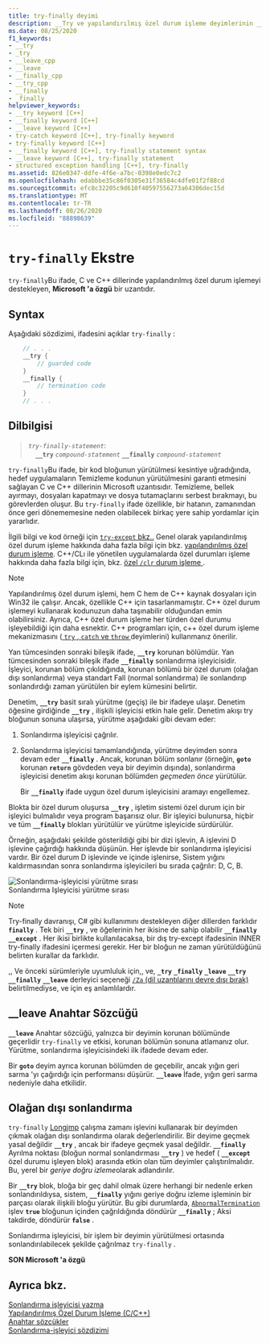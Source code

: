 ```yaml
---
title: try-finally deyimi
description: __Try ve yapılandırılmış özel durum işleme deyimlerinin __finally Microsoft C++ başvurusu.
ms.date: 08/25/2020
f1_keywords:
- __try
- _try
- __leave_cpp
- __leave
- __finally_cpp
- __try_cpp
- __finally
- _finally
helpviewer_keywords:
- __try keyword [C++]
- __finally keyword [C++]
- __leave keyword [C++]
- try-catch keyword [C++], try-finally keyword
- try-finally keyword [C++]
- __finally keyword [C++], try-finally statement syntax
- __leave keyword [C++], try-finally statement
- structured exception handling [C++], try-finally
ms.assetid: 826e0347-ddfe-4f6e-a7bc-0398e0edc7c2
ms.openlocfilehash: edabbbe35c86f0305e31f36584c4dfe01f2f88cd
ms.sourcegitcommit: efc8c32205c9d610f40597556273a64306dec15d
ms.translationtype: MT
ms.contentlocale: tr-TR
ms.lasthandoff: 08/26/2020
ms.locfileid: "88898639"
---
```

# <a name="try-finally-statement"></a>`try-finally` Ekstre

`try-finally`Bu ifade, C ve C++ dillerinde yapılandırılmış özel durum işlemeyi destekleyen, **Microsoft 'a özgü** bir uzantıdır.

## <a name="syntax"></a>Syntax

Aşağıdaki sözdizimi, ifadesini açıklar `try-finally` :

```cpp
    // . . .
    __try {
        // guarded code
    }
    __finally {
        // termination code
    }
    // . . .
```

## <a name="grammar"></a>Dilbilgisi

> *`try-finally-statement`*:\
> &emsp;**`__try`** *`compound-statement`* **`__finally`** *`compound-statement`*

`try-finally`Bu ifade, bir kod bloğunun yürütülmesi kesintiye uğradığında, hedef uygulamaların Temizleme kodunun yürütülmesini garanti etmesini sağlayan C ve C++ dillerinin Microsoft uzantısıdır. Temizleme, bellek ayırmayı, dosyaları kapatmayı ve dosya tutamaçlarını serbest bırakmayı, bu görevlerden oluşur. Bu `try-finally` ifade özellikle, bir hatanın, zamanından önce geri dönememesine neden olabilecek birkaç yere sahip yordamlar için yararlıdır.

İlgili bilgi ve kod örneği için [ `try-except` bkz..](../cpp/try-except-statement.md) Genel olarak yapılandırılmış özel durum işleme hakkında daha fazla bilgi için bkz. [yapılandırılmış özel durum işleme](../cpp/structured-exception-handling-c-cpp.md). C++/CLı ile yönetilen uygulamalarda özel durumları işleme hakkında daha fazla bilgi için, bkz. [özel `/clr` durum işleme ](../extensions/exception-handling-cpp-component-extensions.md).

> [!NOTE]
> Yapılandırılmış özel durum işlemi, hem C hem de C++ kaynak dosyaları için Win32 ile çalışır. Ancak, özellikle C++ için tasarlanmamıştır. C++ özel durum işlemeyi kullanarak kodunuzun daha taşınabilir olduğundan emin olabilirsiniz. Ayrıca, C++ özel durum işleme her türden özel durumu işleyebildiği için daha esnektir. C++ programları için, c++ özel durum işleme mekanizmasını ([ `try` , `catch` ve `throw` ](../cpp/try-throw-and-catch-statements-cpp.md) deyimlerini) kullanmanız önerilir.

Yan tümcesinden sonraki bileşik ifade, **`__try`** korunan bölümdür. Yan tümcesinden sonraki bileşik ifade **`__finally`** sonlandırma işleyicisidir. İşleyici, korunan bölüm çıkıldığında, korunan bölümü bir özel durum (olağan dışı sonlandırma) veya standart Fall (normal sonlandırma) ile sonlandırıp sonlandırdığı zaman yürütülen bir eylem kümesini belirtir.

Denetim, **`__try`** basit sıralı yürütme (geçiş) ile bir ifadeye ulaşır. Denetim öğesine girdiğinde **`__try`** , ilişkili işleyicisi etkin hale gelir. Denetim akışı try bloğunun sonuna ulaşırsa, yürütme aşağıdaki gibi devam eder:

1. Sonlandırma işleyicisi çağrılır.

1. Sonlandırma işleyicisi tamamlandığında, yürütme deyimden sonra devam eder **`__finally`** . Ancak, korunan bölüm sonlanır (örneğin, **`goto`** korunan **`return`** gövdeden veya bir deyimin dışında), sonlandırma işleyicisi denetim akışı korunan bölümden *geçmeden önce* yürütülür.

   Bir **`__finally`** ifade uygun özel durum işleyicisini aramayı engellemez.

Blokta bir özel durum oluşursa **`__try`** , işletim sistemi özel durum için bir işleyici bulmalıdır veya program başarısız olur. Bir işleyici bulunursa, hiçbir ve tüm **`__finally`** blokları yürütülür ve yürütme işleyicide sürdürülür.

Örneğin, aşağıdaki şekilde gösterildiği gibi bir dizi işlevin, A işlevini D işlevine çağırdığı hakkında düşünün. Her işlevde bir sonlandırma işleyicisi vardır. Bir özel durum D işlevinde ve içinde işlenirse, Sistem yığını kaldırmasından sonra sonlandırma işleyicileri bu sırada çağrılır: D, C, B.

![Sonlandırma&#45;işleyicisi yürütme sırası](../cpp/media/vc38cx1.gif "Sonlandırma&#45;işleyicisi yürütme sırası") <br/>
Sonlandırma Işleyicisi yürütme sırası

> [!NOTE]
> Try-finally davranışı, C# gibi kullanımını destekleyen diğer dillerden farklıdır **`finally`** .  Tek biri **`__try`** , ve öğelerinin her ikisine de sahip olabilir **`__finally`** **`__except`** .  Her ikisi birlikte kullanılacaksa, bir dış try-except ifadesinin INNER try-finally ifadesini içermesi gerekir.  Her bir bloğun ne zaman yürütüldüğünü belirten kurallar da farklıdır.

,, Ve önceki sürümleriyle uyumluluk için,, ve, **`_try`** **`_finally`** **`_leave`** **`__try`** **`__finally`** **`__leave`** derleyici seçeneği [ `/Za` (dil uzantılarını devre dışı bırak)](../build/reference/za-ze-disable-language-extensions.md) belirtilmediyse, ve için eş anlamlılardır.

## <a name="the-__leave-keyword"></a>__leave Anahtar Sözcüğü

**`__leave`** Anahtar sözcüğü, yalnızca bir deyimin korunan bölümünde geçerlidir `try-finally` ve etkisi, korunan bölümün sonuna atlamanız olur. Yürütme, sonlandırma işleyicisindeki ilk ifadede devam eder.

Bir **`goto`** deyim ayrıca korunan bölümden de geçebilir, ancak yığın geri sarma 'yı çağırdığı için performansı düşürür. **`__leave`** İfade, yığın geri sarma nedeniyle daha etkilidir.

## <a name="abnormal-termination"></a>Olağan dışı sonlandırma

`try-finally` [Longjmp](../c-runtime-library/reference/longjmp.md) çalışma zamanı işlevini kullanarak bir deyimden çıkmak olağan dışı sonlandırma olarak değerlendirilir. Bir deyime geçmek yasal değildir **`__try`** , ancak bir ifadeye geçmek yasal değildir. **`__finally`** Ayrılma noktası (bloğun normal sonlandırması **`__try`** ) ve hedef ( **`__except`** özel durumu işleyen blok) arasında etkin olan tüm deyimler çalıştırılmalıdır. Bu, yerel bir *geriye doğru izleme*olarak adlandırılır.

Bir **`__try`** blok, bloğa bir geç dahil olmak üzere herhangi bir nedenle erken sonlandırıldıysa, sistem, **`__finally`** yığını geriye doğru izleme işleminin bir parçası olarak ilişkili bloğu yürütür. Bu gibi durumlarda, [`AbnormalTermination`](/windows/win32/Debug/abnormaltermination) işlev **`true`** bloğunun içinden çağrıldığında döndürür **`__finally`** ; Aksi takdirde, döndürür **`false`** .

Sonlandırma işleyicisi, bir işlem bir deyimin yürütülmesi ortasında sonlandırılabilecek şekilde çağrılmaz `try-finally` .

**SON Microsoft 'a özgü**

## <a name="see-also"></a>Ayrıca bkz.

[Sonlandırma işleyicisi yazma](../cpp/writing-a-termination-handler.md)<br/>
[Yapılandırılmış Özel Durum İşleme (C/C++)](../cpp/structured-exception-handling-c-cpp.md)<br/>
[Anahtar sözcükler](../cpp/keywords-cpp.md)<br/>
[Sonlandırma-işleyici sözdizimi](/windows/win32/Debug/termination-handler-syntax)
